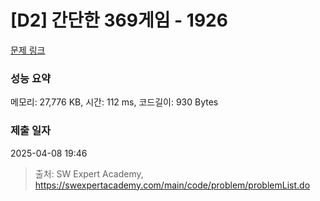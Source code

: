 # [D2] 간단한 369게임 - 1926 

[문제 링크](https://swexpertacademy.com/main/code/problem/problemDetail.do?contestProbId=AV5PTeo6AHUDFAUq) 

### 성능 요약

메모리: 27,776 KB, 시간: 112 ms, 코드길이: 930 Bytes

### 제출 일자

2025-04-08 19:46



> 출처: SW Expert Academy, https://swexpertacademy.com/main/code/problem/problemList.do